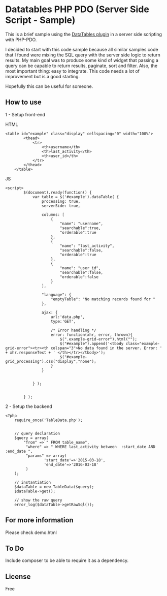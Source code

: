 # Datatables PHP PDO (Server Side Script - Sample)

This is a brief sample using the [DataTables plugin](https://datatables.net) in a server side scripting with PHP-PDO.

I decided to start with this code sample because all similar samples code that I found were mixing the SQL query with the server side logic to return results. My main goal was to produce some kind of widget that passing a query can be capable to return results, paginate, sort and filter. Also, the most important thing: easy to integrate. This code needs a lot of improvement but is a good starting.

Hopefully this can be useful for someone.





## How to use


1 - Setup front-end

HTML
```
<table id="example" class="display" cellspacing="0" width="100%">
        <thead>
            <tr>
                <th>username</th>
                <th>last_activity</th>
                <th>user_id</th>
            </tr>
        </thead>
    </table>
```





JS
```
<script>
        $(document).ready(function() {
            var table = $('#example').dataTable( {
                processing: true,
                serverSide: true,

                columns: [
                    {
                        "name": "username",
                        "searchable":true,
                        "orderable":true
                    },
                    {
                        "name": "last_activity",
                        "searchable":false,
                        "orderable":true
                    },
                    {
                        "name": "user_id",
                        "searchable":false,
                        "orderable":false
                    }
                ],

                "language": {
                    "emptyTable": "No matching records found for "
                },

                ajax: {
                    url:'data.php',
                    type:'GET',

                    /* Error handling */
                    error: function(xhr, error, thrown){
                        $(".example-grid-error").html("");
                        $("#example").append('<tbody class="example-grid-error"><tr><th colspan="3">No data found in the server. Error: ' + xhr.responseText + ' </th></tr></tbody>');
                        $("#example-grid_processing").css("display","none");
                    }
                }


            } );


        } );

```


2 - Setup the backend
```
<?php
    require_once('TableData.php');


    // query declaration
    $query = array(
        "from" => " FROM table_name",
         "where" => " WHERE last_activity between  :start_date AND  :end_date ",
         "params" => array(
                 'start_date'=>'2015-03-18',
                 'end_date'=>'2016-03-18'
         )
    );

    // instantiation
    $dataTable = new TableData($query);
    $dataTable->get();

    // show the raw query
    error_log($dataTable->getRawSql());
```


## For more information
Please check demo.html

## To Do
Include composer to be able to require it as a dependency.


## License
Free
